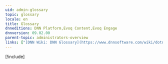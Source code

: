 ```yaml
---
uid: admin-glossary
topic: glossary
locale: en
title: Glossary
dnneditions: DNN Platform,Evoq Content,Evoq Engage
dnnversion: 09.02.00
parent-topic: administrators-overview
links: ["[DNN Wiki: DNN Glossary](https://www.dnnsoftware.com/wiki/dotnetnuke-glossary)","[DNN Wiki: Globalization Glossary](https://www.dnnsoftware.com/wiki/international-glossary)"]
---
```


[!include[](../../common/glossary/index.md)]